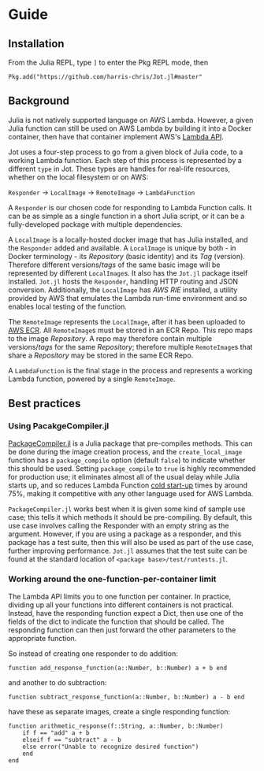 # Guide

## Installation
From the Julia REPL, type `]` to enter the Pkg REPL mode, then
```
Pkg.add("https://github.com/harris-chris/Jot.jl#master"
```

## Background
Julia is not natively supported language on AWS Lambda. However, a given Julia function can still be used on AWS Lambda by building it into a Docker container, then have that container implement AWS's [Lambda API](https://docs.aws.amazon.com/lambda/latest/dg/runtimes-api.html). 

Jot uses a four-step process to go from a given block of Julia code, to a working Lambda function. Each step of this process is represented by a different `type` in Jot. These types are handles for real-life resources, whether on the local filesystem or on AWS:

`Responder` -> `LocalImage` -> `RemoteImage` -> `LambdaFunction`

A `Responder` is our chosen code for responding to Lambda Function calls. It can be as simple as a single function in a short Julia script, or it can be a fully-developed package with multiple dependencies.

A `LocalImage` is a locally-hosted docker image that has Julia installed, and the `Responder` added and available. A `LocalImage` is unique by both - in Docker terminology - its *Repository* (basic identity) and its *Tag* (version). Therefore different versions/*tags* of the same basic image will be represented by different `LocalImage`s. It also has the `Jot.jl` package itself installed. `Jot.jl` hosts the `Responder`, handling HTTP routing and JSON conversion. Additionally, the `LocalImage` has *AWS RIE* installed, a utility provided by AWS that emulates the Lambda run-time environment and so enables local testing of the function.

The `RemoteImage` represents the `LocalImage`, after it has been uploaded to [AWS ECR](https://aws.amazon.com/ecr/). All `RemoteImage`s must be stored in an ECR Repo. This repo maps to the image *Repository*. A repo may therefore contain multiple versions/*tags* for the same *Repository*; therefore multiple `RemoteImage`s that share a *Repository* may be stored in the same ECR Repo.

A `LambdaFunction` is the final stage in the process and represents a working Lambda function, powered by a single `RemoteImage`.

## Best practices

### Using PacakgeCompiler.jl
[PackageCompiler.jl](https://github.com/JuliaLang/PackageCompiler.jl) is a Julia package that pre-compiles methods. This can be done during the image creation process, and the `create_local_image` function has a `package_compile` option (default `false`) to indicate whether this should be used. Setting `package_compile` to `true` is highly recommended for production use; it eliminates almost all of the usual delay while Julia starts up, and so reduces Lambda Function [cold start-up](https://aws.amazon.com/blogs/compute/operating-lambda-performance-optimization-part-1/) times by around 75%, making it competitive with any other language used for AWS Lambda.

`PackageCompiler.jl` works best when it is given some kind of sample use case; this tells it which methods it should be pre-compiling. By default, this use case involves calling the Responder with an empty string as the argument. However, if you are using a package as a responder, and this package has a test suite, then this will also be used as part of the use case, further improving performance. `Jot.jl` assumes that the test suite can be found at the standard location of `<package base>/test/runtests.jl`.

### Working around the one-function-per-container limit
The Lambda API limits you to one function per container. In practice, dividing up all your functions into different containers is not practical. Instead, have the responding function expect a Dict, then use one of the fields of the dict to indicate the function that should be called. The responding function can then just forward the other parameters to the appropriate function. 

So instead of creating one responder to do addition:

`function add_response_function(a::Number, b::Number) a + b end`

and another to do subtraction:

`function subtract_response_function(a::Number, b::Number) a - b end`

have these as separate images, create a single responding function:
```
function arithmetic_response(f::String, a::Number, b::Number) 
    if f == "add" a + b 
    elseif f == "subtract" a - b
    else error("Unable to recognize desired function")
    end
end
```
